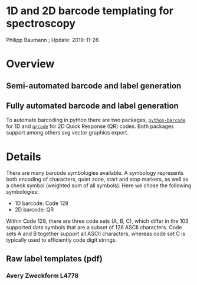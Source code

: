 1D and 2D barcode templating for spectroscopy
================
Philipp Baumann
; Update: 2019-11-26

# Overview

## Semi-automated barcode and label generation

## Fully automated barcode and label generation

To automate barcoding in python there are two packages,
[`python-barcode`](https://pypi.org/project/python-barcode/) for 1D and
[`qrcode`](https://pypi.org/project/qrcode/) for 2D Quick Response (QR)
codes. Both packages support among others svg vector graphics export.

# Details

There are many barcode symbologies available. A symbology represents
both encoding of characters, quiet zone, start and stop markers, as well
as a check symbol (weighted sum of all symbols). Here we chose the
following symbologies:

  - 1D barcode: Code 128
  - 2D barcode: QR

Within Code 128, there are three code sets (A, B, C), which differ in
the 103 supported data symbols that are a subset of 128 ASCII
characters. Code sets A and B together support all ASCII characters,
whereas code set C is typically used to efficiently code digit strings.

## Raw label templates (pdf)

### Avery Zweckform L4778
